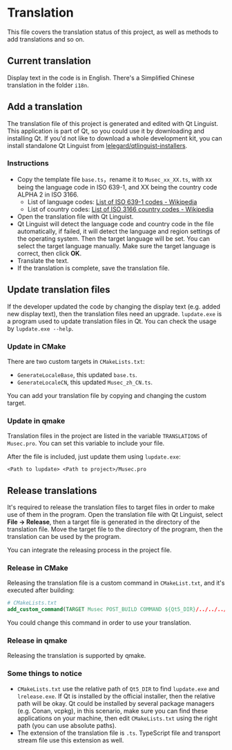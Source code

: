 # Translation
This file covers the translation status of this project, as well as methods to add translations and so on.

## Current translation
Display text in the code is in English. There's a Simplified Chinese translation in the folder `i18n`.

## Add a translation
The translation file of this project is generated and edited with Qt Linguist. This application is part of Qt, so you could use it by downloading and installing Qt.
If you'd not like to download a whole development kit, you can install standalone Qt Linguist from [lelegard/qtlinguist-installers](https://github.com/lelegard/qtlinguist-installers).

### Instructions
- Copy the template file `base.ts`，rename it to `Musec_xx_XX.ts`, with xx being the language code in ISO 639-1, and XX being the country code ALPHA 2 in ISO 3166.
  - List of language codes: [List of ISO 639-1 codes - Wikipedia](https://en.wikipedia.org/wiki/List_of_ISO_639-1_codes)
  - List of country codes: [List of ISO 3166 country codes - Wikipedia](https://en.wikipedia.org/wiki/List_of_ISO_3166_country_codes)
- Open the translation file with Qt Linguist.
- Qt Linguist will detect the language code and country code in the file automatically, if failed, it will detect the language and region settings of the operating system. Then the target language will be set. You can select the target language manually. Make sure the target language is correct, then click **OK**.
- Translate the text.
- If the translation is complete, save the translation file.

## Update translation files
If the developer updated the code by changing the display text (e.g. added new display text), then the translation files need an upgrade. `lupdate.exe` is a program used to update translation files in Qt. You can check the usage by `lupdate.exe --help`.

### Update in CMake
There are two custom targets in `CMakeLists.txt`:
- `GenerateLocaleBase`, this updated `base.ts`.
- `GenerateLocaleCN`, this updated `Musec_zh_CN.ts`.

You can add your translation file by copying and changing the custom target.

### Update in qmake
Translation files in the project are listed in the variable `TRANSLATIONS` of `Musec.pro`. You can set this variable to include your file.

After the file is included, just update them using `lupdate.exe`:
```shell
<Path to lupdate> <Path to project>/Musec.pro
```

## Release translations
It's required to release the translation files to target files in order to make use of them in the program. 
Open the translation file with Qt Linguist, select **File -> Release**, then a target file is generated in the directory of the translation file. 
Move the target file to the directory of the program, then the translation can be used by the program.

You can integrate the releasing process in the project file.

### Release in CMake
Releasing the translation file is a custom command in `CMakeList.txt`, and it's executed after building:
```cmake
# CMakeLists.txt
add_custom_command(TARGET Musec POST_BUILD COMMAND ${Qt5_DIR}/../../../bin/lrelease.exe ${CMAKE_SOURCE_DIR}/i18n/Musec_zh_CN.ts -qm ${CMAKE_CURRENT_BINARY_DIR}\\Musec_zh_CN.qm)
```
You could change this command in order to use your translation.

### Release in qmake
Releasing the translation is supported by qmake.

### Some things to notice
- `CMakeLists.txt` use the relative path of `Qt5_DIR` to find `lupdate.exe` and `lrelease.exe`. 
If Qt is installed by the official installer, then the relative path will be okay. 
Qt could be installed by several package managers (e.g. Conan, vcpkg), in this scenario, make sure you can find these applications on your machine, then edit `CMakeLists.txt` using the right path (you can use absolute paths).
- The extension of the translation file is `.ts`. TypeScript file and transport stream file use this extension as well.